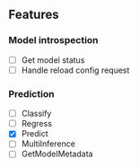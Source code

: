 ## Features


### Model introspection

* [ ] Get model status
* [ ] Handle reload config request

### Prediction

* [ ] Classify
* [ ] Regress
* [x] Predict
* [ ] MultiInference
* [ ] GetModelMetadata
